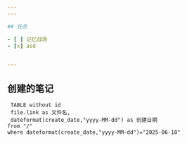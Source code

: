 ```yaml
---
---

## 任务

- [ ] 记忆战场
- [x] asd


--- 
```


## 创建的笔记

```dataview
 TABLE without id
 file.link as 文件名,
 dateformat(create_date,"yyyy-MM-dd") as 创建日期
from "/"
where dateformat(create_date,"yyyy-MM-dd")="2025-06-10"
```
